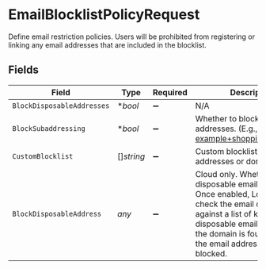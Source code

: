 # EmailBlocklistPolicyRequest

Define email restriction policies. Users will be prohibited from registering or linking any email addresses that are included in the blocklist.


## Fields

| Field                                                                                                                                                                                                                              | Type                                                                                                                                                                                                                               | Required                                                                                                                                                                                                                           | Description                                                                                                                                                                                                                        |
| ---------------------------------------------------------------------------------------------------------------------------------------------------------------------------------------------------------------------------------- | ---------------------------------------------------------------------------------------------------------------------------------------------------------------------------------------------------------------------------------- | ---------------------------------------------------------------------------------------------------------------------------------------------------------------------------------------------------------------------------------- | ---------------------------------------------------------------------------------------------------------------------------------------------------------------------------------------------------------------------------------- |
| `BlockDisposableAddresses`                                                                                                                                                                                                         | **bool*                                                                                                                                                                                                                            | :heavy_minus_sign:                                                                                                                                                                                                                 | N/A                                                                                                                                                                                                                                |
| `BlockSubaddressing`                                                                                                                                                                                                               | **bool*                                                                                                                                                                                                                            | :heavy_minus_sign:                                                                                                                                                                                                                 | Whether to block sub-addresses. (E.g., example+shopping@test.com)                                                                                                                                                                  |
| `CustomBlocklist`                                                                                                                                                                                                                  | []*string*                                                                                                                                                                                                                         | :heavy_minus_sign:                                                                                                                                                                                                                 | Custom blocklist of email addresses or domains.                                                                                                                                                                                    |
| `BlockDisposableAddress`                                                                                                                                                                                                           | *any*                                                                                                                                                                                                                              | :heavy_minus_sign:                                                                                                                                                                                                                 | Cloud only.  Whether to block disposable email addresses. Once enabled, Logto will check the email domain against a list of known disposable email domains. If the domain is found in the list, the email address will be blocked. |